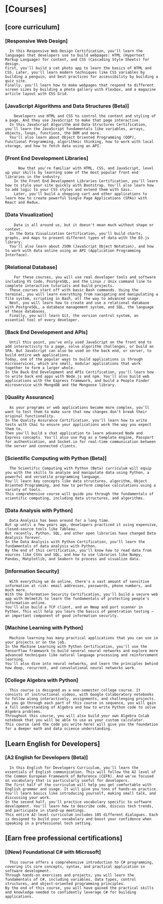 # [Courses]

## [core curriculum]

### [Responsive Web Design]
      In this Responsive Web Design Certification, you'll learn the languages that developers use to build webpages: HTML (Hypertext Markup Language) for content, and CSS (Cascading Style Sheets) for design.
    First, you'll build a cat photo app to learn the basics of HTML and CSS. Later, you'll learn modern techniques like CSS variables by building a penguin, and best practices for accessibility by building a quiz site.
    Finally, you'll learn how to make webpages that respond to different screen sizes by building a photo gallery with Flexbox, and a magazine article layout with CSS Grid.

### [JavaScript Algorithms and Data Structures (Beta)]
        Developers use HTML and CSS to control the content and styling of a page. And they use JavaScript to make that page interactive.
      In this JavaScript Algorithm and Data Structures Certification, you'll learn the JavaScript fundamentals like variables, arrays, objects, loops, functions, the DOM and more.
      You'll also learn about Object Oriented Programming (OOP), Functional Programming, algorithmic thinking, how to work with local storage, and how to fetch data using an API.

### [Front End Development Libraries]
          Now that you're familiar with HTML, CSS, and JavaScript, level up your skills by learning some of the most popular front end libraries in the industry.
        In the Front End Development Libraries Certification, you'll learn how to style your site quickly with Bootstrap. You'll also learn how to add logic to your CSS styles and extend them with Sass.
        Later, you'll build a shopping cart and other applications to learn how to create powerful Single Page Applications (SPAs) with React and Redux.

### [Data Visualization]
        Data is all around us, but it doesn't mean much without shape or context.
      In the Data Visualization Certification, you'll build charts, graphs, and maps to present different types of data with the D3.js library.
      You'll also learn about JSON (JavaScript Object Notation), and how to work with data online using an API (Application Programming Interface).

### [Relational Database]
        For these courses, you will use real developer tools and software including VS Code, PostgreSQL, and the Linux / Unix command line to complete interactive tutorials and build projects.
      These courses start off with basic Bash commands. Using the terminal, you will learn everything from navigating and manipulating a file system, scripting in Bash, all the way to advanced usage.
      Next, you will learn how to create and use a relational database with PostgreSQL, a database management system, and SQL, the language of these databases.
      Finally, you will learn Git, the version control system, an essential tool of every developer.

### [Back End Development and APIs]
      Until this point, you've only used JavaScript on the front end to add interactivity to a page, solve algorithm challenges, or build an SPA. But JavaScript can also be used on the back end, or server, to build entire web applications.
    Today, one of the popular ways to build applications is through microservices, which are small, modular applications that work together to form a larger whole.
    In the Back End Development and APIs Certification, you'll learn how to write back end apps with Node.js and npm. You'll also build web applications with the Express framework, and build a People Finder microservice with MongoDB and the Mongoose library.

### [Quality Assurance]
      As your programs or web applications become more complex, you'll want to test them to make sure that new changes don't break their original functionality.
    In the Quality Assurance Certification, you'll learn how to write tests with Chai to ensure your applications work the way you expect them to.
    Then you'll build a chat application to learn advanced Node and Express concepts. You'll also use Pug as a template engine, Passport for authentication, and Socket.io for real-time communication between the server and connected clients.

### [Scientific Computing with Python (Beta)]
      The Scientific Computing with Python (Beta) curriculum will equip you with the skills to analyze and manipulate data using Python, a powerful and versatile programming language.
    You'll learn key concepts like data structures, algorithm, Object Oriented Programming, and how to perform complex calculations using a variety of tools.
    This comprehensive course will guide you through the fundamentals of scientific computing, including data structures, and algorithms.

### [Data Analysis with Python]
      Data Analysis has been around for a long time.
    But up until a few years ago, developers practiced it using expensive, closed-source tools like Tableau.
    But recently, Python, SQL, and other open libraries have changed Data Analysis forever.
    In the Data Analysis with Python Certification, you'll learn the fundamentals of data analysis with Python.
    By the end of this certification, you'll know how to read data from sources like CSVs and SQL, and how to use libraries like Numpy, Pandas, Matplotlib, and Seaborn to process and visualize data.

### [Information Security]
      With everything we do online, there's a vast amount of sensitive information at risk: email addresses, passwords, phone numbers, and much more.
    With the Information Security Certification, you'll build a secure web app with HelmetJS to learn the fundamentals of protecting people's information online.
    You'll also build a TCP client, and an Nmap and port scanner in Python. This will help you learn the basics of penetration testing — an important component of good information security.

### [Machine Learning with Python]
      Machine learning has many practical applications that you can use in your projects or on the job.
    In the Machine Learning with Python Certification, you'll use the TensorFlow framework to build several neural networks and explore more advanced techniques like natural language processing and reinforcement learning.
    You'll also dive into neural networks, and learn the principles behind how deep, recurrent, and convolutional neural networks work.

### [College Algebra with Python]
      This course is designed as a one-semester college course. It consists of instructional videos, with Google Colaboratory notebooks to follow along interactively, assignments, and challenging projects.
    As you go through each part of this course in sequence, you will gain a full understanding of Algebra and how to write Python code to solve Algebra problems.
    Throughout this course, you will also build your own Algebra Colab notebook that you will be able to use as your custom calculator.
    This course (and the code you write here) will give you the foundation for a deeper math and data science understanding.

## [Learn English for Developers]

### [A2 English for Developers (Beta)]
      In this English for Developers Curriculum, you'll learn the essentials of English communication. This will follow the A2 level of the Common European Framework of Reference (CEFR). And we've focused on vocabulary that is particularly useful for developers.
    The first half of the curriculum will help you get comfortable with English grammar and usage. It will give you tons of hands-on practice. You'll learn basics like introducing yourself, making small talk, and discussing your work.
    In the second half, you'll practice vocabulary specific to software development. You'll learn how to describe code, discuss tech trends, and participate in stand-up meetings.
    This entire A2-level curriculum includes 105 different dialogues. Each is designed to build your vocabulary and boost your confidence when speaking in a professional tech setting.

## [Earn free professional certifications]

### [(New) Foundational C# with Microsoft]
      This course offers a comprehensive introduction to C# programming, covering its core concepts, syntax, and practical application in software development.
    Through hands-on exercises and projects, you will learn the fundamentals of C#, including variables, data types, control structures, and object-oriented programming principles.
    By the end of this course, you will have gained the practical skills and knowledge needed to confidently leverage C# for building applications.